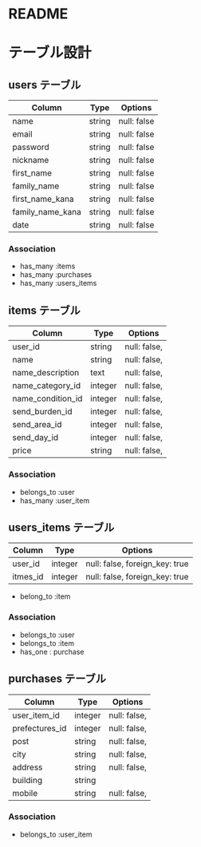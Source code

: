 # README

# テーブル設計

## users テーブル

| Column           | Type    | Options     |
| ---------------  | ------  | ----------- |
| name             | string  | null: false |
| email            | string  | null: false |
| password         | string  | null: false |
| nickname         | string  | null: false |
| first_name       | string  | null: false |
| family_name      | string  | null: false |
| first_name_kana  | string  | null: false |
| family_name_kana | string  | null: false |
| date             | string  | null: false |



### Association

- has_many :items
- has_many :purchases
- has_many :users_items


## items テーブル

| Column               |   Type    |         Options                |
| -------------------- | --------  | ------------------------------ |
| user_id              | string    | null: false,                   |
| name                 | string    | null: false,                   |
| name_description     | text      | null: false,                   |
| name_category_id     | integer   | null: false,                   |
| name_condition_id    | integer   | null: false,                   |
| send_burden_id       | integer   | null: false,                   |
| send_area_id         | integer   | null: false,                   |
| send_day_id          | integer   | null: false,                   |
| price                | string    | null: false,                   |



### Association

- belongs_to :user
- has_many :user_item



## users_items テーブル

| Column               |   Type    |         Options                |
| -------------------- | --------  | ------------------------------ |
| user_id              | integer   | null: false, foreign_key: true |
| itmes_id             | integer   | null: false, foreign_key: true |


- belong_to :item

### Association

- belongs_to :user
- belongs_to :item
- has_one : purchase





## purchases テーブル

| Column           | Type       | Options                      |
| ---------------- | ---------- | ---------------------------- |
| user_item_id     | integer    | null: false,                 |
| prefectures_id   | integer    | null: false,                 |
| post             | string     | null: false,                 |
| city             | string     | null: false,                 |
| address          | string     | null: false,                 | 
| building         | string     |                              |
| mobile           | string     | null: false,                 |



### Association

- belongs_to :user_item